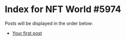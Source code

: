 # Index for NFT World #5974
Posts will be displayed in the order below:

- [Your first post](./001-first.md)

